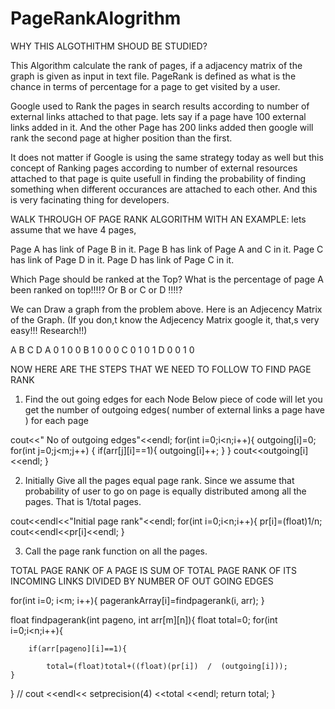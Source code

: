 # PageRankAlogrithm

WHY THIS ALGOTHITHM SHOUD BE STUDIED?

This Algorithm calculate the rank of pages, if a adjacency matrix of the graph is given as input in text file. PageRank is defined as what is the chance in terms of percentage for a page to get visited by a user.

Google used to Rank the pages in search results according to number of external links attached to that page. lets say if a page have 100 external links added in it. And the other Page has 200 links added then google will rank the second page at higher position than the first. 

It does not matter if Google is using the same strategy today as well but this concept of Ranking pages according to number of external resources attached to that page is quite usefull in finding the probability of finding something when different occurances are attached to each other. And this is very facinating thing for developers.


WALK THROUGH OF PAGE RANK ALGORITHM WITH AN EXAMPLE:
lets assume that we have 4 pages,

Page  A has link of Page B in it.
Page  B has link of Page A and C in it.
Page  C has link of Page D in it.
Page  D has link of Page C in it.

Which Page should be ranked at the Top?
What is the percentage of page A been ranked on top!!!!? Or B or C or D !!!!? 

We can Draw a graph from the problem above.
Here is an Adjecency Matrix of the Graph. (If you don,t know the Adjecency Matrix google it,  that,s very easy!!!  Research!!)

  A B C D
A 0 1 0 0
B 1 0 0 0
C 0 1 0 1
D 0 0 1 0

NOW HERE ARE THE STEPS THAT WE NEED TO FOLLOW TO FIND PAGE RANK

1. Find the out going edges for each Node
Below piece of code will let you get the number of outgoing edges( number of external links a page have ) for each page

cout<<" No of outgoing edges"<<endl;
for(int i=0;i<n;i++){
	outgoing[i]=0;
	for(int j=0;j<m;j++)
	{
		if(arr[j][i]==1){
			outgoing[i]++;
		}
	}
cout<<outgoing[i]<<endl;
}


2. Initially Give all the pages equal page rank. Since we assume that probability of user to go on page is equally distributed among all the pages. That is 1/total pages.

cout<<endl<<"Initial page rank"<<endl;
for(int i=0;i<n;i++){
	pr[i]=(float)1/n;
	cout<<endl<<pr[i]<<endl;
}





3. Call the page rank function on all the pages.

TOTAL PAGE RANK OF A PAGE IS SUM OF TOTAL PAGE RANK OF ITS INCOMING LINKS DIVIDED BY NUMBER OF OUT GOING EDGES

for(int i=0; i<m; i++){
	pagerankArray[i]=findpagerank(i, arr);
}

float findpagerank(int pageno, int arr[m][n]){
	float total=0;
	for(int i=0;i<n;i++){
	
		if(arr[pageno][i]==1){
			
			total=(float)total+((float)(pr[i])  /  (outgoing[i]));		
	}
	
}
			//	cout <<endl<< setprecision(4) <<total <<endl;
return total;
}







